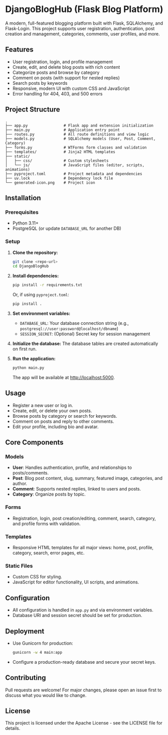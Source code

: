 # DjangoBlogHub (Flask Blog Platform)

A modern, full-featured blogging platform built with Flask, SQLAlchemy, and Flask-Login. This project supports user registration, authentication, post creation and management, categories, comments, user profiles, and more.

## Features

- User registration, login, and profile management
- Create, edit, and delete blog posts with rich content
- Categorize posts and browse by category
- Comment on posts (with support for nested replies)
- Search posts by keywords
- Responsive, modern UI with custom CSS and JavaScript
- Error handling for 404, 403, and 500 errors

## Project Structure

```
.
├── app.py                # Flask app and extension initialization
├── main.py               # Application entry point
├── routes.py             # All route definitions and view logic
├── models.py             # SQLAlchemy models (User, Post, Comment, Category)
├── forms.py              # WTForms form classes and validation
├── templates/            # Jinja2 HTML templates
├── static/
│   ├── css/              # Custom stylesheets
│   └── js/               # JavaScript files (editor, scripts, animations)
├── pyproject.toml        # Project metadata and dependencies
├── uv.lock               # Dependency lock file
└── generated-icon.png    # Project icon
```

## Installation

### Prerequisites

- Python 3.11+
- PostgreSQL (or update `DATABASE_URL` for another DB)

### Setup

1. **Clone the repository:**
   ```bash
   git clone <repo-url>
   cd DjangoBlogHub
   ```

2. **Install dependencies:**
   ```bash
   pip install -r requirements.txt
   ```
   Or, if using `pyproject.toml`:
   ```bash
   pip install .
   ```

3. **Set environment variables:**
   - `DATABASE_URL`: Your database connection string (e.g., `postgresql://user:password@localhost/dbname`)
   - `SESSION_SECRET`: (Optional) Secret key for session management

4. **Initialize the database:**
   The database tables are created automatically on first run.

5. **Run the application:**
   ```bash
   python main.py
   ```
   The app will be available at [http://localhost:5000](http://localhost:5000).

## Usage

- Register a new user or log in.
- Create, edit, or delete your own posts.
- Browse posts by category or search for keywords.
- Comment on posts and reply to other comments.
- Edit your profile, including bio and avatar.

## Core Components

### Models

- **User**: Handles authentication, profile, and relationships to posts/comments.
- **Post**: Blog post content, slug, summary, featured image, categories, and author.
- **Comment**: Supports nested replies, linked to users and posts.
- **Category**: Organize posts by topic.

### Forms

- Registration, login, post creation/editing, comment, search, category, and profile forms with validation.

### Templates

- Responsive HTML templates for all major views: home, post, profile, category, search, error pages, etc.

### Static Files

- Custom CSS for styling.
- JavaScript for editor functionality, UI scripts, and animations.

## Configuration

- All configuration is handled in `app.py` and via environment variables.
- Database URI and session secret should be set for production.

## Deployment

- Use Gunicorn for production:
  ```bash
  gunicorn -w 4 main:app
  ```
- Configure a production-ready database and secure your secret keys.

## Contributing

Pull requests are welcome! For major changes, please open an issue first to discuss what you would like to change.

## License

This project is licensed under the Apache License - see the LICENSE file for details.